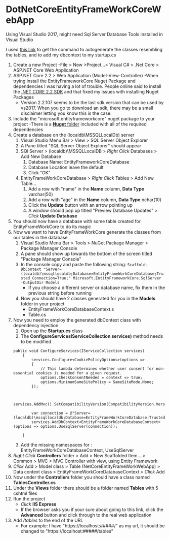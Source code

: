 # DotNetCoreEntityFrameWorkCoreWebApp

Using Visual Studio 2017, might need Sql Server Database Tools installed in Visual Studio

I used [this link](https://docs.microsoft.com/en-us/ef/core/get-started/aspnetcore/existing-db) to get the command to 
autogenerate the classes resembling the tables, and to add my dbcontext to my startup.cs

1. Create a new Project
    -File > New >Project...> Visual C# > .Net Core > ASP.NET Core Web Application 
2. ASP.NET Core 2.2 > Web Application (Model-View-Controller) 
    -When trying install the EntityFrameworkCore Nuget Package and dependencies I was having a lot of trouble. People online said to install the [.NET CORE 2.2 SDK](https://dotnet.microsoft.com/download/dotnet-core/2.2#sdk-2.2.107) and that fixed my issues with installing Nuget Packages
    - Version 2.2.107 seems to be the last sdk version that can be used by vs2017. When you go to download an sdk, there may be a small disclaimer letting you know this is the case.
3. Include the "microsoft.entityframeworkcore" nuget package to your project
    -There is a [**Nuget** folder](./NetCoreEntityFrameWorkWebApp/Nuget) included with all of the required dependencies
4. Create a database on the (localdb\MSSQLLocalDb) server
    1. Visual Studio Menu Bar > View > SQL Server Object Explorer
    2. A Pane titled "SQL Server Object Explorer" should appear
    3. SQl Server > (localdb)\MSSQLLocalDB > *Right Click* Databases > Add New Database 
        1. Database Name: EntityFrameworkCoreDatabase
        2. Database Location leave the default
        3. Click "OK"
    4. EntityFrameWorkCoreDatabase > *Right Click* Tables > Add New Table...
        1. Add a row with "name" in the **Name** column, **Data Type** varchar(50)
        2. Add a row with "age" in the **Name** column, **Data Type** nchar(10)
        3. Click the **Update** button with an arrow pointing up 
        4. A window should pop up titled "Preview Database Updates" > *Click* **Update Database**
5. You should now have a database with some table created for EntityFrameWorkCore to do its magic
6. Now we want to have EntityFrameWorkCore generate the classes from our tables in the database
    1. Visual Studio Menu Bar > Tools > NuGet Package Manager > Package Manager Console
    2. A pane should show up towards the bottom of the screen titled "Package Manager Console"
    3. In the console copy and paste the following string:
    ```Scaffold-DbContext "Server=(localdb)\mssqllocaldb;Database=EntityFrameWorkCoreDatabase;Trusted_Connection=True;" Microsoft.EntityFrameworkCore.SqlServer -OutputDir Models```
        - If you choose a different server or database name, fix them in the previous string before running
    4. Now you should have 2 classes generated for you in the **Models** folder in your project
        - EntityFrameWorkCoreDatabaseContext.s
        - Table.cs
7. Now you need to employ the generated dbContext class with dependency injection
    1. Open up the **Startup.cs** class
    2. The **ConfigureServicesIServiceCollection services)** method needs to be modified
    ```
    public void ConfigureServices(IServiceCollection services)
        {
            services.Configure<CookiePolicyOptions>(options =>
            {
                // This lambda determines whether user consent for non-essential cookies is needed for a given request.
                options.CheckConsentNeeded = context => true;
                options.MinimumSameSitePolicy = SameSiteMode.None;
            });


            services.AddMvc().SetCompatibilityVersion(CompatibilityVersion.Version_2_2);

            var connection = @"Server=(localdb)\mssqllocaldb;Database=EntityFrameWorkCoreDatabase;Trusted_Connection=True;ConnectRetryCount=0";
            services.AddDbContext<EntityFrameWorkCoreDatabaseContext>(options => options.UseSqlServer(connection));

        }
    ```
    3. Add the missing namespaces for : EntityFrameWorkCoreDatabaseContext, UseSqlServer
8. *Right Click* **Controllers** folder > Add > New Scaffolded Item... > Common > MVC > MVC Controller with view, using Entity Framework 
9. *Click* Add > Model class > Table (NetCoreEntityFrameWorkWebApp) > Data context class > EntityFrameWorkCoreDatabaseContext > *Click* Add
10. Now under the **Controllers** folder you should have a class named **TablesController.cs**
11. Under the **Views** folder there should be a folder named **Tables** with 5 cshtml files
12. Run the project
    - *Click* **IIS Express**
    - If the browser asks you if your sure about going to this link, click the **Advanced** button and click through to the real web application
13. Add */tables* to the end of the URL
    - For example: I have "https://localhost:#####/" as my url, it should be changed to "https://localhost:#####/tables"
     
